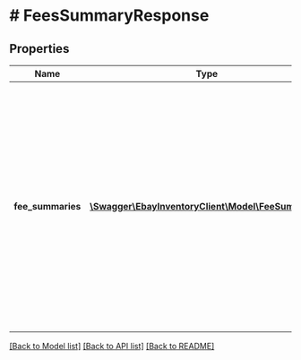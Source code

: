 # # FeesSummaryResponse

## Properties

Name | Type | Description | Notes
------------ | ------------- | ------------- | -------------
**fee_summaries** | [**\Swagger\EbayInventoryClient\Model\FeeSummary[]**](FeeSummary.md) | This container consists of an array of one or more listing fees that the seller can expect to pay for unpublished offers specified in the call request. Many fee types will get returned even when they are 0.0. | [optional]

[[Back to Model list]](../../README.md#models) [[Back to API list]](../../README.md#endpoints) [[Back to README]](../../README.md)
